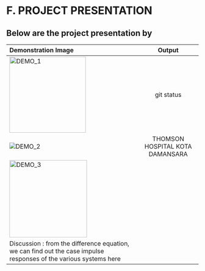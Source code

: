 # F. PROJECT PRESENTATION
## Below are the project presentation by

| Demonstration Image | Output | 
| :---         |     :---:      |  
| <img width="200" alt="DEMO_1" src="https://user-images.githubusercontent.com/94028277/211609846-1005423c-771d-4faa-bf65-72f2f81fdad6.png"> | git status     | 
| ![DEMO_2](https://user-images.githubusercontent.com/94028277/211609935-54e25d6a-289c-4221-952b-bbb5bf9d3838.png) | THOMSON HOSPITAL KOTA DAMANSARA |
| <img width="203" alt="DEMO_3" src="https://user-images.githubusercontent.com/94028277/211610090-ea31c716-1150-4acf-8b95-5423cf03d486.png">
  | Discussion : from the difference equation, we can find out the case impulse responses of the various systems here    | 
 

